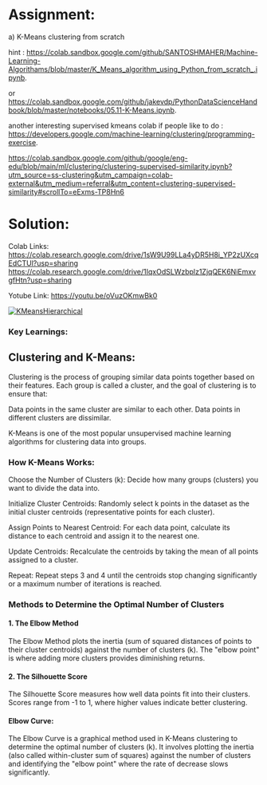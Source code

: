 # Assignment:

a) K-Means clustering from scratch

hint : https://colab.sandbox.google.com/github/SANTOSHMAHER/Machine-Learning-Algorithams/blob/master/K_Means_algorithm_using_Python_from_scratch_.ipynb.

or https://colab.sandbox.google.com/github/jakevdp/PythonDataScienceHandbook/blob/master/notebooks/05.11-K-Means.ipynb.

another interesting supervised kmeans colab if people like to do : https://developers.google.com/machine-learning/clustering/programming-exercise.

https://colab.sandbox.google.com/github/google/eng-edu/blob/main/ml/clustering/clustering-supervised-similarity.ipynb?utm_source=ss-clustering&utm_campaign=colab-external&utm_medium=referral&utm_content=clustering-supervised-similarity#scrollTo=eExms-TP8Hn6

# Solution:

Colab Links: https://colab.research.google.com/drive/1sW9U99LLa4yDR5H8i_YP2zUXcqEdCTUl?usp=sharing 
             https://colab.research.google.com/drive/1IqxOdSLWzbplz1ZjqQEK6NiEmxvgfHtn?usp=sharing 

Yotube Link: https://youtu.be/oVuzOKmwBk0 

[![KMeansHierarchical](https://img.youtube.com/vi/oVuzOKmwBk0/0.jpg)](https://www.youtube.com/watch?v=oVuzOKmwBk0)

### Key Learnings:

## **Clustering and K-Means:**

Clustering is the process of grouping similar data points together based on their features. Each group is called a cluster, and the goal of clustering is to ensure that:

Data points in the same cluster are similar to each other.
Data points in different clusters are dissimilar.

K-Means is one of the most popular unsupervised machine learning algorithms for clustering data into groups.

### **How K-Means Works**:
Choose the Number of Clusters (k): Decide how many groups (clusters) you want to divide the data into.

Initialize Cluster Centroids: Randomly select k points in the dataset as the initial cluster centroids (representative points for each cluster).

Assign Points to Nearest Centroid: For each data point, calculate its distance to each centroid and assign it to the nearest one.

Update Centroids: Recalculate the centroids by taking the mean of all points assigned to a cluster.

Repeat: Repeat steps 3 and 4 until the centroids stop changing significantly or a maximum number of iterations is reached.

### **Methods to Determine the Optimal Number of Clusters**

#### 1. The Elbow Method
The Elbow Method plots the inertia (sum of squared distances of points to their cluster centroids) against the number of clusters (k). The "elbow point" is where adding more clusters provides diminishing returns.

#### 2. The Silhouette Score
The Silhouette Score measures how well data points fit into their clusters. Scores range from -1 to 1, where higher values indicate better clustering.

#### Elbow Curve:
The Elbow Curve is a graphical method used in K-Means clustering to determine the optimal number of clusters (k). It involves plotting the inertia (also called within-cluster sum of squares) against the number of clusters and identifying the "elbow point" where the rate of decrease slows significantly.


